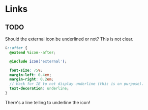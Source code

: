 # Links

## TODO

Should the external icon be underlined or not? This is not clear.

```scss
&::after {
  @extend %icon--after;

  @include icon('external');

  font-size: 75%;
  margin-left: 0.4em;
  margin-right: 0.2em;
  // Hack for IE to not display underline (this is on purpose).
  text-decoration: underline;
}
```

There's a line telling to underline the icon!
